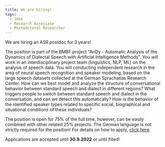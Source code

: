 ```yaml
---
title: We are hiring!
tags: 
  - Jobs
  - Research Associate
  - Postodctoral Researcher
---
```


We are hiring an ASR postdoc for 3 years! 

The position is part of the BMBF project "AnDy - Automatic Analysis of the Dynamics of Dialectal Speech with Artificial Intelligence Methods". You will work in an interdisciplinary project team (linguistics, NLP, ML) on the analysis of speech data. You will conducting independent research in the area of neural speech recognition and speaker modeling,  based on the large speech datasets collected at the German Sprachatlas Research Center.
How can we best model and analyze the structure of conversational behavior between standard speech and dialect in different regions? What triggers people to switch between standard speech and dialect in the conversation, and can we detect this automatically? How is the behavior of the identified speaker types related to specific social, biographical and situational conditions of these individuals?

The position is open for 75% of the full time, however, can be easily combined with other related 25% projects. The German language is not strictly required for the position!
For details on how to apply, [click here](https://stellenangebote.uni-marburg.de/jobposting/0d82babf648c55f967f205de4e4c8059b856cda3). 

Applications are accepted until **30.9.2022** or until filled! 